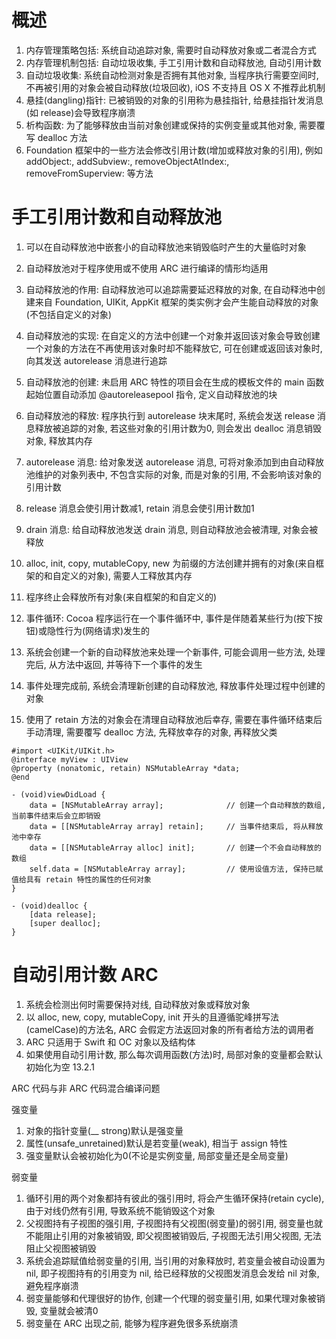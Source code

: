 # 概述

1. 内存管理策略包括: 系统自动追踪对象, 需要时自动释放对象或二者混合方式
2. 内存管理机制包括: 自动垃圾收集, 手工引用计数和自动释放池, 自动引用计数
3. 自动垃圾收集: 系统自动检测对象是否拥有其他对象, 当程序执行需要空间时, 不再被引用的对象会被自动释放(垃圾回收), iOS 不支持且 OS X 不推荐此机制
4. 悬挂(dangling)指针: 已被销毁的对象的引用称为悬挂指针, 给悬挂指针发消息(如 release)会导致程序崩溃
5. 析构函数: 为了能够释放由当前对象创建或保持的实例变量或其他对象, 需要覆写 dealloc 方法
6. Foundation 框架中的一些方法会修改引用计数(增加或释放对象的引用), 例如 addObject:, addSubview:, removeObjectAtIndex:, removeFromSuperview: 等方法

# 手工引用计数和自动释放池

1. 可以在自动释放池中嵌套小的自动释放池来销毁临时产生的大量临时对象
2. 自动释放池对于程序使用或不使用 ARC 进行编译的情形均适用

1. 自动释放池的作用: 自动释放池可以追踪需要延迟释放的对象, 在自动释池中创建来自 Foundation, UIKit, AppKit 框架的类实例才会产生能自动释放的对象(不包括自定义的对象)
2. 自动释放池的实现: 在自定义的方法中创建一个对象并返回该对象会导致创建一个对象的方法在不再使用该对象时却不能释放它, 可在创建或返回该对象时, 向其发送 autorelease 消息进行追踪
3. 自动释放池的创建: 未启用 ARC 特性的项目会在生成的模板文件的 main 函数起始位置自动添加 @autoreleasepool 指令, 定义自动释放池的块
4. 自动释放池的释放: 程序执行到 autorelease 块末尾时, 系统会发送 release 消息释放被追踪的对象, 若这些对象的引用计数为0, 则会发出 dealloc 消息销毁对象, 释放其内存
5. autorelease 消息: 给对象发送 autorelease 消息, 可将对象添加到由自动释放池维护的对象列表中, 不包含实际的对象, 而是对象的引用, 不会影响该对象的引用计数
6. release 消息会使引用计数减1, retain 消息会使引用计数加1
7. drain 消息: 给自动释放池发送 drain 消息, 则自动释放池会被清理, 对象会被释放
8. alloc, init, copy, mutableCopy, new 为前缀的方法创建并拥有的对象(来自框架的和自定义的对象), 需要人工释放其内存
9. 程序终止会释放所有对象(来自框架的和自定义的)
1. 事件循环: Cocoa 程序运行在一个事件循环中, 事件是伴随着某些行为(按下按钮)或隐性行为(网络请求)发生的
2. 系统会创建一个新的自动释放池来处理一个新事件, 可能会调用一些方法, 处理完后, 从方法中返回, 并等待下一个事件的发生
3. 事件处理完成前, 系统会清理新创建的自动释放池, 释放事件处理过程中创建的对象
4. 使用了 retain 方法的对象会在清理自动释放池后幸存, 需要在事件循环结束后手动清理, 需要覆写 dealloc 方法, 先释放幸存的对象, 再释放父类

```
#import <UIKit/UIKit.h>
@interface myView : UIView
@property (nonatomic, retain) NSMutableArray *data;
@end

- (void)viewDidLoad {
	data = [NSMutableArray array];				// 创建一个自动释放的数组, 当前事件结束后会立即销毁
	data = [[NSMutableArray array] retain];		// 当事件结束后, 将从释放池中幸存
	data = [[NSMutableArray alloc] init];		// 创建一个不会自动释放的数组
	self.data = [NSMutableArray array];			// 使用设值方法, 保持已赋值给具有 retain 特性的属性的任何对象
}

- (void)dealloc {
	[data release];
	[super dealloc];
}
```

# 自动引用计数 ARC

1. 系统会检测出何时需要保持对线, 自动释放对象或释放对象
2. 以 alloc, new, copy, mutableCopy, init 开头的且遵循驼峰拼写法(camelCase)的方法名, ARC 会假定方法返回对象的所有者给方法的调用者
3. ARC 只适用于 Swift 和 OC 对象以及结构体
2. 如果使用自动引用计数, 那么每次调用函数(方法)时, 局部对象的变量都会默认初始化为空 13.2.1

ARC 代码与非 ARC 代码混合编译问题

强变量

1. 对象的指针变量(__ strong)默认是强变量
2. 属性(unsafe_unretained)默认是若变量(weak), 相当于 assign 特性
2. 强变量默认会被初始化为0(不论是实例变量, 局部变量还是全局变量)

弱变量

1. 循环引用的两个对象都持有彼此的强引用时, 将会产生循环保持(retain cycle), 由于对线仍然有引用, 导致系统不能销毁这个对象
2. 父视图持有子视图的强引用, 子视图持有父视图(弱变量)的弱引用, 弱变量也就不能阻止引用的对象被销毁, 即父视图被销毁后, 子视图无法引用父视图, 无法阻止父视图被销毁
3. 系统会追踪赋值给弱变量的引用, 当引用的对象释放时, 若变量会被自动设置为 nil, 即子视图持有的引用变为 nil, 给已经释放的父视图发消息会发给 nil 对象, 避免程序崩溃
4. 弱变量能够和代理很好的协作, 创建一个代理的弱变量引用, 如果代理对象被销毁, 变量就会被清0
5. 弱变量在 ARC 出现之前, 能够为程序避免很多系统崩溃
